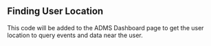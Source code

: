 ## Finding User Location

This code will be added to the ADMS Dashboard page to get the user location to query events and data near the user.
